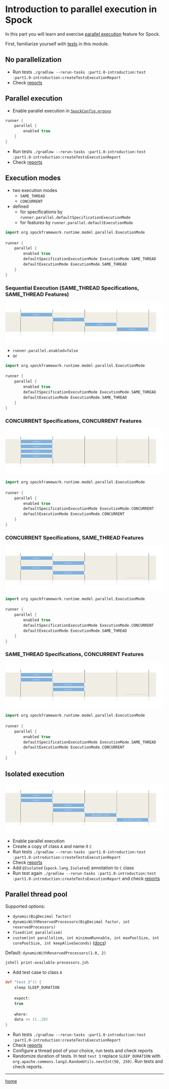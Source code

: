 # Introduction to parallel execution in Spock

In this part you will learn and
exercise [parallel execution](https://spockframework.org/spock/docs/2.3/parallel_execution.html) feature for Spock.

First, familiarize yourself with [tests](src/test/groovy) in this module.

## No parallelization

- Run tests `./gradlew --rerun-tasks :part1.0-introduction:test :part1.0-introduction:createTestsExecutionReport`
- Check [reports](build/reports/tests-execution/html/test.html)

## Parallel execution

- Enable parallel execution
  in [`SpockConfig.groovy`](src/test/resources/SpockConfig.groovy)

```groovy
runner {
    parallel {
        enabled true
    }
}
```

- Run tests `./gradlew --rerun-tasks :part1.0-introduction:test :part1.0-introduction:createTestsExecutionReport`
- Check [reports](build/reports/tests-execution/html/test.html)

## Execution modes

- two execution modes
    - `SAME_THREAD`
    - `CONCURRENT`
- defined
    - for specifications by `runner.parallel.defaultSpecificationExecutionMode`
    - for features by `runner.parallel.defaultExecutionMode`

```groovy
import org.spockframework.runtime.model.parallel.ExecutionMode

runner {
    parallel {
        enabled true
        defaultSpecificationExecutionMode ExecutionMode.SAME_THREAD
        defaultExecutionMode ExecutionMode.SAME_THREAD
    }
}
```

### Sequential Execution (SAME_THREAD Specifications, SAME_THREAD Features)

![diagram](.readme/README-SAME_THREAD-Specifications-SAME_THREAD-Features.svg)

- `runner.parallel.enabled=false`
- or

```groovy
import org.spockframework.runtime.model.parallel.ExecutionMode

runner {
    parallel {
        enabled true
        defaultSpecificationExecutionMode ExecutionMode.SAME_THREAD
        defaultExecutionMode ExecutionMode.SAME_THREAD
    }
}
```

### CONCURRENT Specifications, CONCURRENT Features

![diagram](.readme/README-CONCURRENT-Specifications-CONCURRENT-Features.svg)

```groovy
import org.spockframework.runtime.model.parallel.ExecutionMode

runner {
    parallel {
        enabled true
        defaultSpecificationExecutionMode ExecutionMode.CONCURRENT
        defaultExecutionMode ExecutionMode.CONCURRENT
    }
}
```

### CONCURRENT Specifications, SAME_THREAD Features

![diagram](.readme/README-CONCURRENT-Specifications-SAME_THREAD-Features.svg)

```groovy
import org.spockframework.runtime.model.parallel.ExecutionMode

runner {
    parallel {
        enabled true
        defaultSpecificationExecutionMode ExecutionMode.CONCURRENT
        defaultExecutionMode ExecutionMode.SAME_THREAD
    }
}
```

### SAME_THREAD Specifications, CONCURRENT Features

![diagram](.readme/README-SAME_THREAD-Specifications-CONCURRENT-Features.svg)

```groovy
import org.spockframework.runtime.model.parallel.ExecutionMode

runner {
    parallel {
        enabled true
        defaultSpecificationExecutionMode ExecutionMode.SAME_THREAD
        defaultExecutionMode ExecutionMode.CONCURRENT
    }
}
```

## Isolated execution

![diagram](.readme/README-Isolated.svg)

- Enable parallel execution
- Create a copy of class `A` and name it `C`
- Run tests `./gradlew --rerun-tasks :part1.0-introduction:test :part1.0-introduction:createTestsExecutionReport`
- Check [reports](build/reports/tests-execution/html/test.html)
- Add `@Isolated` (`spock.lang.Isolated`) annotation to `C` class
- Run test again `./gradlew --rerun-tasks :part1.0-introduction:test :part1.0-introduction:createTestsExecutionReport`
  and check [reports](build/reports/tests-execution/html/test.html)

## Parallel thread pool

Supported options:

- `dynamic(BigDecimal factor)`
- `dynamicWithReservedProcessors(BigDecimal factor, int reservedProcessors)`
- `fixed(int parallelism)`
- `custom(int parallelism, int minimumRunnable, int maxPoolSize, int corePoolSize, int keepAliveSeconds)` ([docs](https://spockframework.org/spock/javadoc/2.3/spock/config/ParallelConfiguration.html#custom(int,int,int,int,int)))

Default: `dynamicWithReservedProcessors(1.0, 2)`

```sh
jshell print-available-processors.jsh
```

- Add test case to class `A`

```groovy
def "test 3"() {
    sleep SLEEP_DURATION

    expect:
    true

    where:
    data << (1..20)
}
```

- Run tests `./gradlew --rerun-tasks :part1.0-introduction:test :part1.0-introduction:createTestsExecutionReport`
- Check [reports](build/reports/tests-execution/html/test.html)
- Configure a thread pool of your choice, run tests and check reports
- Randomize duration of tests. In test `test 3` replace `SLEEP_DURATION`
  with `org.apache.commons.lang3.RandomUtils.nextInt(50, 250)`. Run tests and check reports.

---

[home](../README.md)
